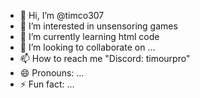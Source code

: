 - 👋 Hi, I’m @timco307
- 👀 I’m interested in unsensoring games
- 🌱 I’m currently learning html code
- 💞️ I’m looking to collaborate on ...
- 📫 How to reach me "Discord: timourpro"
- 😄 Pronouns: ...
- ⚡ Fun fact: ...

<!---
timco307/timco307 is a ✨ special ✨ repository because its `README.md` (this file) appears on your GitHub profile.
You can click the Preview link to take a look at your changes.
--->
